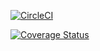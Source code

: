 [![CircleCI](https://circleci.com/gh/PassB/passB.svg?style=svg)](https://circleci.com/gh/PassB/passB)

[![Coverage Status](https://coveralls.io/repos/github/PassB/passB/badge.svg?branch=master)](https://coveralls.io/github/PassB/passB?branch=master)
